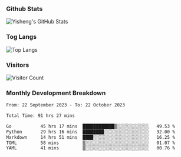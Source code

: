 ### Github Stats
![Yisheng's GitHub Stats](https://github-readme-stats-9qabuvhk1-gongyisheng.vercel.app/api?username=gongyisheng&count_private=true&show_icons=true)
### Tog Langs
![Top Langs](https://github-readme-stats-9qabuvhk1-gongyisheng.vercel.app/api/top-langs/?username=gongyisheng&layout=compact)
### Visitors
![Visitor Count](https://profile-counter.glitch.me/gongyisheng/count.svg)
### Monthly Development Breakdown
<!--START_SECTION:waka-->

```txt
From: 22 September 2023 - To: 22 October 2023

Total Time: 91 hrs 27 mins

Go           45 hrs 17 mins  ████████████▒░░░░░░░░░░░░   49.53 %
Python       29 hrs 16 mins  ████████░░░░░░░░░░░░░░░░░   32.00 %
Markdown     14 hrs 51 mins  ████░░░░░░░░░░░░░░░░░░░░░   16.25 %
TOML         58 mins         ▒░░░░░░░░░░░░░░░░░░░░░░░░   01.07 %
YAML         41 mins         ▒░░░░░░░░░░░░░░░░░░░░░░░░   00.76 %
```

<!--END_SECTION:waka-->
